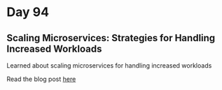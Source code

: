 # Day 94

## Scaling Microservices: Strategies for Handling Increased Workloads

Learned about scaling microservices for handling increased workloads

Read the blog post [here](https://rufilboy.hashnode.dev/day-94-scaling-microservices-strategies-for-handling-increased-workloads)
